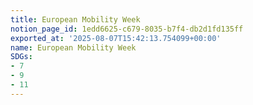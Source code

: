 ```yaml
---
title: European Mobility Week
notion_page_id: 1edd6625-c679-8035-b7f4-db2d1fd135ff
exported_at: '2025-08-07T15:42:13.754099+00:00'
name: European Mobility Week
SDGs:
- 7
- 9
- 11
---
```


